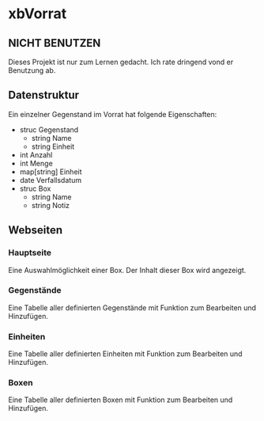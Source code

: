 # xbVorrat

## NICHT BENUTZEN
Dieses Projekt ist nur zum Lernen gedacht. Ich rate dringend vond er Benutzung ab.
## Datenstruktur
Ein einzelner Gegenstand im Vorrat hat folgende Eigenschaften:
* struc Gegenstand
    * string Name 
    * string Einheit
* int Anzahl
* int Menge 
* map[string] Einheit
* date Verfallsdatum
* struc Box
    * string Name
    * string Notiz
## Webseiten
### Hauptseite
Eine Auswahlmöglichkeit einer Box. Der Inhalt dieser Box wird angezeigt.
### Gegenstände
Eine Tabelle aller definierten Gegenstände mit Funktion zum Bearbeiten und Hinzufügen.
### Einheiten
Eine Tabelle aller definierten Einheiten mit Funktion zum Bearbeiten und Hinzufügen.
### Boxen
Eine Tabelle aller definierten Boxen mit Funktion zum Bearbeiten und Hinzufügen.

